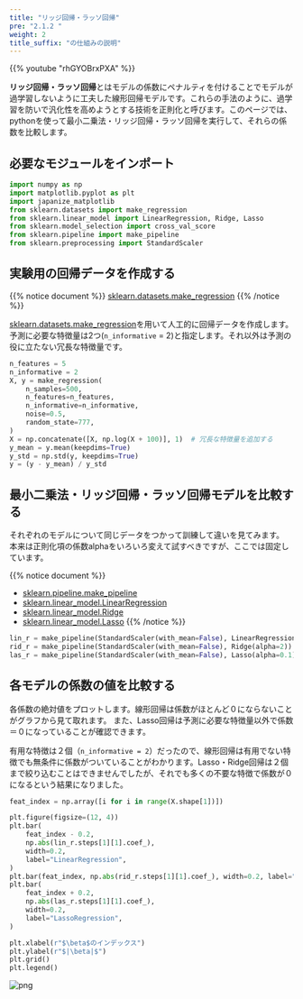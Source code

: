 ```yaml
---
title: "リッジ回帰・ラッソ回帰"
pre: "2.1.2 "
weight: 2
title_suffix: "の仕組みの説明"
---
```


{{% youtube "rhGYOBrxPXA" %}}

<div class="pagetop-box">
    <p><b>リッジ回帰・ラッソ回帰</b>とはモデルの係数にペナルティを付けることでモデルが過学習しないように工夫した線形回帰モデルです。これらの手法のように、過学習を防いで汎化性を高めようとする技術を正則化と呼びます。このページでは、pythonを使って最小二乗法・リッジ回帰・ラッソ回帰を実行して、それらの係数を比較します。</p>
</div>

## 必要なモジュールをインポート

```python
import numpy as np
import matplotlib.pyplot as plt
import japanize_matplotlib
from sklearn.datasets import make_regression
from sklearn.linear_model import LinearRegression, Ridge, Lasso
from sklearn.model_selection import cross_val_score
from sklearn.pipeline import make_pipeline
from sklearn.preprocessing import StandardScaler
```

## 実験用の回帰データを作成する
{{% notice document %}}
[sklearn.datasets.make_regression](https://scikit-learn.org/stable/modules/generated/sklearn.datasets.make_regression.html)
{{% /notice %}}

[sklearn.datasets.make_regression](https://scikit-learn.org/stable/modules/generated/sklearn.datasets.make_regression.html)を用いて人工的に回帰データを作成します。予測に必要な特徴量は2つ(`n_informative` = 2)と指定します。それ以外は予測の役に立たない冗長な特徴量です。


```python
n_features = 5
n_informative = 2
X, y = make_regression(
    n_samples=500,
    n_features=n_features,
    n_informative=n_informative,
    noise=0.5,
    random_state=777,
)
X = np.concatenate([X, np.log(X + 100)], 1)  # 冗長な特徴量を追加する
y_mean = y.mean(keepdims=True)
y_std = np.std(y, keepdims=True)
y = (y - y_mean) / y_std
```

## 最小二乗法・リッジ回帰・ラッソ回帰モデルを比較する
それぞれのモデルについて同じデータをつかって訓練して違いを見てみます。
本来は正則化項の係数alphaをいろいろ変えて試すべきですが、ここでは固定しています。

{{% notice document %}}
- [sklearn.pipeline.make_pipeline](https://scikit-learn.org/stable/modules/generated/sklearn.pipeline.make_pipeline.html)
- [sklearn.linear_model.LinearRegression](https://scikit-learn.org/stable/modules/generated/sklearn.linear_model.LinearRegression.html)
- [sklearn.linear_model.Ridge](https://scikit-learn.org/stable/modules/generated/sklearn.linear_model.Ridge.html#sklearn.linear_model.Ridge)
- [sklearn.linear_model.Lasso](https://scikit-learn.org/stable/modules/generated/sklearn.linear_model.Lasso.html#sklearn.linear_model.Lasso)
{{% /notice %}}


```python
lin_r = make_pipeline(StandardScaler(with_mean=False), LinearRegression()).fit(X, y)
rid_r = make_pipeline(StandardScaler(with_mean=False), Ridge(alpha=2)).fit(X, y)
las_r = make_pipeline(StandardScaler(with_mean=False), Lasso(alpha=0.1)).fit(X, y)
```

## 各モデルの係数の値を比較する

各係数の絶対値をプロットします。線形回帰は係数がほとんど０にならないことがグラフから見て取れます。 また、Lasso回帰は予測に必要な特徴量以外で係数＝０になっていることが確認できます。

有用な特徴は２個（`n_informative = 2`）だったので、線形回帰は有用でない特徴でも無条件に係数がついていることがわかります。Lasso・Ridge回帰は２個まで絞り込むことはできませんでしたが、それでも多くの不要な特徴で係数が０になるという結果になりました。

```python
feat_index = np.array([i for i in range(X.shape[1])])

plt.figure(figsize=(12, 4))
plt.bar(
    feat_index - 0.2,
    np.abs(lin_r.steps[1][1].coef_),
    width=0.2,
    label="LinearRegression",
)
plt.bar(feat_index, np.abs(rid_r.steps[1][1].coef_), width=0.2, label="RidgeRegression")
plt.bar(
    feat_index + 0.2,
    np.abs(las_r.steps[1][1].coef_),
    width=0.2,
    label="LassoRegression",
)

plt.xlabel(r"$\beta$のインデックス")
plt.ylabel(r"$|\beta|$")
plt.grid()
plt.legend()
```

    
![png](/images/basic/regression/02_Ridge_and_Lasso_files/02_Ridge_and_Lasso_10_1.png)
    

